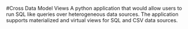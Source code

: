 #Cross Data Model Views
A python application that would allow users to run SQL like queries over heterogeneous data sources. 
The application supports materialized and virtual views for SQL and CSV data sources.
